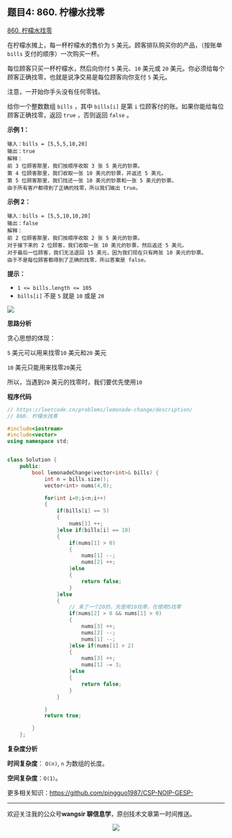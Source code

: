 ﻿## 题目4: 860. 柠檬水找零

[860. 柠檬水找零](https://leetcode.cn/problems/lemonade-change/)

在柠檬水摊上，每一杯柠檬水的售价为 `5` 美元。顾客排队购买你的产品，（按账单 `bills` 支付的顺序）一次购买一杯。

每位顾客只买一杯柠檬水，然后向你付 `5` 美元、`10` 美元或 `20` 美元。你必须给每个顾客正确找零，也就是说净交易是每位顾客向你支付 `5` 美元。

注意，一开始你手头没有任何零钱。

给你一个整数数组 `bills` ，其中 `bills[i]` 是第 `i` 位顾客付的账。如果你能给每位顾客正确找零，返回 `true` ，否则返回 `false` 。

 

**示例 1：**

```
输入：bills = [5,5,5,10,20]
输出：true
解释：
前 3 位顾客那里，我们按顺序收取 3 张 5 美元的钞票。
第 4 位顾客那里，我们收取一张 10 美元的钞票，并返还 5 美元。
第 5 位顾客那里，我们找还一张 10 美元的钞票和一张 5 美元的钞票。
由于所有客户都得到了正确的找零，所以我们输出 true。
```

**示例 2：**

```
输入：bills = [5,5,10,10,20]
输出：false
解释：
前 2 位顾客那里，我们按顺序收取 2 张 5 美元的钞票。
对于接下来的 2 位顾客，我们收取一张 10 美元的钞票，然后返还 5 美元。
对于最后一位顾客，我们无法退回 15 美元，因为我们现在只有两张 10 美元的钞票。
由于不是每位顾客都得到了正确的找零，所以答案是 false。
```

 

**提示：**

- `1 <= bills.length <= 105`
- `bills[i]` 不是 `5` 就是 `10` 或是 `20` 

<img src ="https://cdn.jsdelivr.net/gh/pingguo1987/CSP-NOIP-GESP-/image/pic/贪心/贪心_题目4：860. 柠檬水找零/image-20250410130209341.png" />

**思路分析**

贪心思想的体现：

`5` 美元可以用来找零`10` 美元和`20` 美元

`10` 美元只能用来找零`20`美元

所以，当遇到`20` 美元的找零时，我们要优先使用`10`

**程序代码**

```c++
// https://leetcode.cn/problems/lemonade-change/description/
// 860. 柠檬水找零

#include<iostream>
#include<vector>
using namespace std;


class Solution {
    public:
        bool lemonadeChange(vector<int>& bills) {
            int n = bills.size();
            vector<int> nums(4,0);

            for(int i=0;i<n;i++)
            {
                if(bills[i] == 5)
                {
                    nums[1] ++;
                }else if(bills[i] == 10)
                {
                    if(nums[1] > 0)
                    {
                        nums[1] --;
                        nums[2] ++;
                    }else
                    {
                        return false;
                    }
                }else
                {
                    // 来了一个20的，先使用10找零，在使用5找零
                    if(nums[2] > 0 && nums[1] > 0)
                    {
                        nums[3] ++;
                        nums[2] --;
                        nums[1] --;
                    }else if(nums[1] > 2)
                    {
                        nums[3] ++;
                        nums[1] -= 3;
                    }else
                    {
                        return false;
                    }
                }

            }
            return true;

        }
    };
```

**复杂度分析**

**时间复杂度**： `O(n)`, `n` 为数组的长度。

**空间复杂度**：`O(1）`。



更多相关知识：https://github.com/pingguo1987/CSP-NOIP-GESP-

---

欢迎关注我的公众号**wangsir 聊信息学**，原创技术文章第一时间推送。

<center>
    <img src="https://cdn.jsdelivr.net/gh/pingguo1987/CSP-NOIP-GESP-/image/pic/公众号-扫码版.png">
</center>
